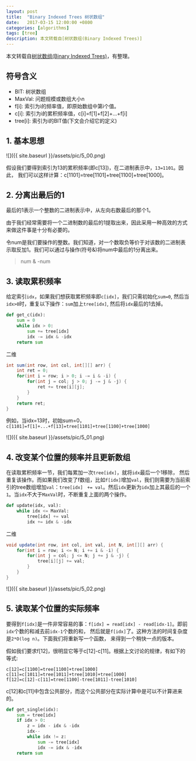 ```yaml
---
layout: post
title:  "Binary Indexed Trees 树状数组"
date:   2017-03-15 12:00:00 +0800
categories: [algorithms]
tags: [tree]
description: 本文转载自[树状数组(Binary Indexed Trees)]
---
```


本文转载自[树状数组(Binary Indexed Trees)](http://www.hawstein.com/posts/binary-indexed-trees.html)，有整理。


## 符号含义

- BIT: 树状数组
- MaxVal: 问题规模或数组大小n
- f[i]: 索引为i的频率值，即原始数组中第i个值。
- c[i]: 索引为i的累积频率值，c[i]=f[1]+f[2]+…+f[i]
- tree[i]: 索引为i的BIT值(下文会介绍它的定义)

## 1. 基本思想

![]({{ site.baseurl }}/assets/pic/5_00.png)

假设我们要得到索引为13的累积频率(即c[13])，在二进制表示中，`13=1101`。因此， 我们可以这样计算：c[1101]=tree[1101]+tree[1100]+tree[1000]。

## 2. 分离出最后的1

最后的1表示一个整数的二进制表示中，从左向右数最后的那个1。

由于我们经常需要将一个二进制数的最后的1提取出来，因此采用一种高效的方式来做这件事是十分有必要的。

令num是我们要操作的整数。我们知道，对一个数取负等价于对该数的二进制表示取反加1。我们可以通过与操作(符号&)将num中最后的1分离出来。

> num & -num

## 3. 读取累积频率

给定索引`idx`，如果我们想获取累积频率即`c[idx]`，我们只需初始化`sum=0`, 然后当`idx>0`时，重复以下操作：`sum`加上`tree[idx]`, 然后将`idx`最后的1去掉。

~~~python
def get_c(idx):
    sum = 0
    while idx > 0:
        sum += tree[idx]
        idx -= idx & -idx
    return sum
~~~

二维
~~~java
int sum(int row, int col, int[][] arr) {
    int ret = 0;
    for(int i = row; i > 0; i -= i & -i) {
        for(int j = col; j > 0; j -= j & -j) {
            ret += tree[i][j];
        }
    }
    return ret;
}
~~~

例如，当idx=13时，初始sum=0，`c[1101]=f[1]+...+f[13]=tree[1101]+tree[1100]+tree[1000]`

![]({{ site.baseurl }}/assets/pic/5_01.png)

## 4. 改变某个位置的频率并且更新数组

在读取累积频率一节，我们每累加一次`tree[idx]`，就将`idx`最后一个1移除， 然后重复该操作。而如果我们改变了f数组，比如`f[idx]`增加`val`，我们则需要为当前索引的tree数组增加`val`：`tree[idx]　+= val`。然后`idx`更新为`idx`加上其最后的一个`1`。当`idx`不大于`MaxVal`时，不断重复上面的两个操作。

~~~python
def update(idx, val):
    while idx <= MaxVal:
        tree[idx] += val
        idx += idx & -idx
~~~

二维
~~~java
void update(int row, int col, int val, int N, int[][] arr) {
    for(int i = row; i <= N; i += i & -i) {
        for(int j = col; j <= N; j += j & -j) {
            tree[i][j] += val;
        }
    }
}
~~~

![]({{ site.baseurl }}/assets/pic/5_02.png)

## 5. 读取某个位置的实际频率

要得到`f[idx]`是一件非常容易的事：`f[idx] = read[idx] - read[idx-1]`。即前`idx`个数的和减去前`idx-1`个数的和， 然后就是`f[idx]`了。这种方法的时间复杂度是`2*O(log n)`。下面我们将重新写一个函数， 来得到一个稍快一点的版本。

假如我们要求f[12]，很明显它等于c[12]-c[11]。根据上文讨论的规律，有如下的等式:

~~~
c[12]=c[1100]=tree[1100]+tree[1000]
c[11]=c[1011]=tree[1011]+tree[1010]+tree[1000]
f[12]=c[12]-c[11]=tree[1100]-tree[1011]-tree[1010]
~~~

c[12]和c[11]中包含公共部分，而这个公共部分在实际计算中是可以不计算进来的。

~~~python
def get_single(idx):
    sum = tree[idx]
    if idx > 0:
        z = idx - idx & -idx
        idx--
        while idx != z:
            sum -= tree[idx]
            idx -= idx & -idx
    return sum
~~~







